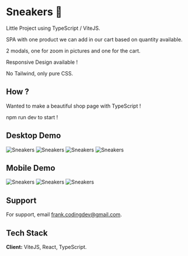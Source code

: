 # Sneakers 👟

Little Project using TypeScript / ViteJS.

SPA with one product we can add in our cart based on quantity available.

2 modals, one for zoom in pictures and one for the cart.

Responsive Design available !

No Tailwind, only pure CSS.

## How ?

Wanted to make a beautiful shop page with TypeScript !

npm run dev to start !

## Desktop Demo

![Sneakers](https://imagizer.imageshack.com/img923/3721/rXpwQ8.png)
![Sneakers](https://imagizer.imageshack.com/img923/1908/dwsnbJ.png)
![Sneakers](https://imagizer.imageshack.com/img923/9420/CjAkuV.png)
![Sneakers](https://imagizer.imageshack.com/v2/280x200q70/923/LoXibY.png)

## Mobile Demo

![Sneakers](https://imagizer.imageshack.com/img923/3364/e6cd3g.png=250x250)
![Sneakers](https://imagizer.imageshack.com/img924/5441/ugPUqf.png)
![Sneakers](https://imagizer.imageshack.com/img922/6333/FVqwsN.png)

## Support

For support, email frank.codingdev@gmail.com.

## Tech Stack

**Client:** ViteJS, React, TypeScript.
